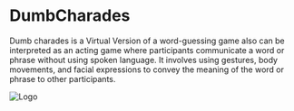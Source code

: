 
# DumbCharades

Dumb charades is a Virtual Version of a word-guessing game also can be interpreted as an acting game where participants communicate a word or phrase without using spoken language. It involves using gestures, body movements, and facial expressions to convey the meaning of the word or phrase to other participants. 


![Logo](https://github.com/prajyot-pawar/dumbCharades/assets/115102706/3c7233dc-9cb0-41c5-b22f-7009784acb99)
